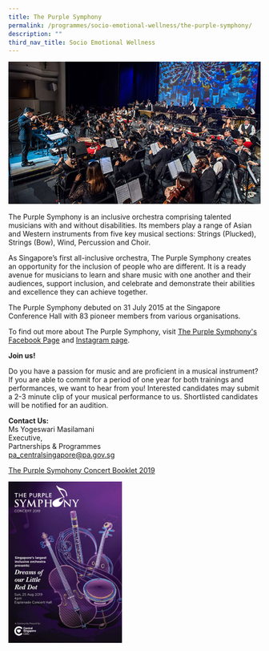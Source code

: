 ```yaml
---
title: The Purple Symphony
permalink: /programmes/socio-emotional-wellness/the-purple-symphony/
description: ""
third_nav_title: Socio Emotional Wellness
---
```

![The Purple Symphony](/images/Programmes/tps-main.jpg)

The Purple Symphony is an inclusive orchestra comprising talented musicians with and without disabilities. Its members play a range of Asian and Western instruments from five key musical sections: Strings (Plucked), Strings (Bow), Wind, Percussion and Choir.

As Singapore’s first all-inclusive orchestra, The Purple Symphony creates an opportunity for the inclusion of people who are different. It is a ready avenue for musicians to learn and share music with one another and their audiences, support inclusion, and celebrate and demonstrate their abilities and excellence they can achieve together.

The Purple Symphony debuted on 31 July 2015 at the Singapore Conference Hall with 83 pioneer members from various organisations.

To find out more about The Purple Symphony, visit&nbsp;[The Purple Symphony's Facebook Page](https://www.facebook.com/thepurplesymphony/)&nbsp;and&nbsp;[Instagram page](https://www.instagram.com/thepurplesymphony/).

**Join us!**

Do you have a passion for music and are proficient in a musical instrument? If you are able to commit for a period of one year for both trainings and performances, we want to hear from you! Interested candidates may submit a 2-3 minute clip of your musical performance to us. Shortlisted candidates will be notified for an audition.

**Contact Us:**  
Ms Yogeswari Masilamani  
Executive,&nbsp;  
Partnerships &amp; Programmes  
[pa\_centralsingapore@pa.gov.sg](mailto:pa_centralsingapore@pa.gov.sg)


[The Purple Symphony Concert Booklet 2019](https://go.gov.sg/tps)

<a href="https://go.gov.sg/tps">
	<img src="/images/Programmes/PurpleSymphony.jpg" alt="The Purple Symphony Concert Booklet 2019" style="width:45%;float:left;">
</a>